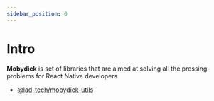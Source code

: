 ```yaml
---
sidebar_position: 0
---
```


# Intro

**Mobydick**  is set of libraries that are aimed at solving all the pressing problems for React Native developers

- [@lad-tech/mobydick-utils](./utils/Introduction.mdx)

